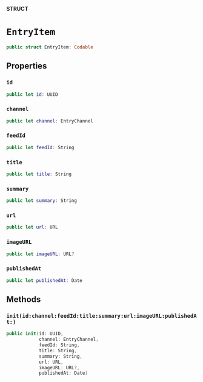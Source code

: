 **STRUCT**

# `EntryItem`

```swift
public struct EntryItem: Codable
```

## Properties
### `id`

```swift
public let id: UUID
```

### `channel`

```swift
public let channel: EntryChannel
```

### `feedId`

```swift
public let feedId: String
```

### `title`

```swift
public let title: String
```

### `summary`

```swift
public let summary: String
```

### `url`

```swift
public let url: URL
```

### `imageURL`

```swift
public let imageURL: URL?
```

### `publishedAt`

```swift
public let publishedAt: Date
```

## Methods
### `init(id:channel:feedId:title:summary:url:imageURL:publishedAt:)`

```swift
public init(id: UUID,
            channel: EntryChannel,
            feedId: String,
            title: String,
            summary: String,
            url: URL,
            imageURL: URL?,
            publishedAt: Date)
```
